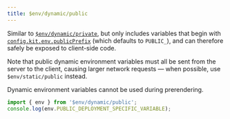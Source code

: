 ```yaml
---
title: $env/dynamic/public
---
```


Similar to [`$env/dynamic/private`](/docs/modules#$env-dynamic-private), but only includes variables that begin with [`config.kit.env.publicPrefix`](/docs/configuration#env) (which defaults to `PUBLIC_`), and can therefore safely be exposed to client-side code.

Note that public dynamic environment variables must all be sent from the server to the client, causing larger network requests — when possible, use `$env/static/public` instead.

Dynamic environment variables cannot be used during prerendering.

```ts
import { env } from '$env/dynamic/public';
console.log(env.PUBLIC_DEPLOYMENT_SPECIFIC_VARIABLE);
```



